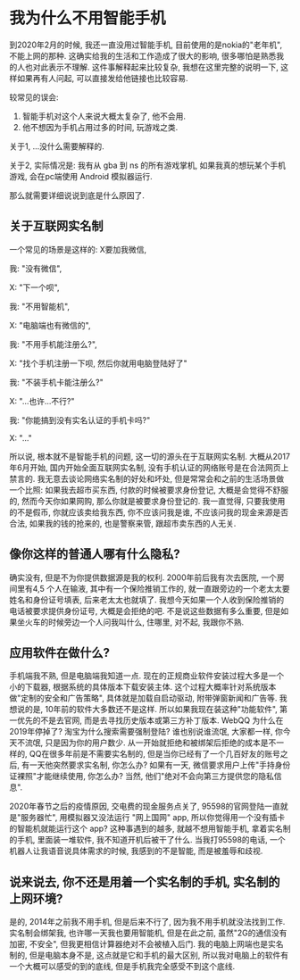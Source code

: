 # 我为什么不用智能手机

到2020年2月的时候, 我还一直没用过智能手机, 目前使用的是nokia的"老年机", 不能上网的那种. 这确实给我的生活和工作造成了很大的影响, 很多哪怕是熟悉我的人也对此表示不理解. 这件事解释起来比较复杂, 我想在这里完整的说明一下, 这样如果再有人问起, 可以直接发给他链接也比较容易.

较常见的误会:
1. 智能手机对这个人来说大概太复杂了, 他不会用.
2. 他不想因为手机占用过多的时间, 玩游戏之类.

关于1, ...没什么需要解释的.

关于2, 实际情况是: 我有从 gba 到 ns 的所有游戏掌机, 如果我真的想玩某个手机游戏, 会在pc端使用 Android 模拟器运行.

那么就需要详细说说到底是什么原因了.

## 关于互联网实名制

一个常见的场景是这样的: X要加我微信, 

我: "没有微信", 

X: "下一个呗", 

我: "不用智能机", 

X: "电脑端也有微信的", 

我: "不用手机能注册么?", 

X: "找个手机注册一下呗, 然后你就用电脑登陆好了"

我: "不装手机卡能注册么?"

X: "...也许...不行?"

我: "你能搞到没有实名认证的手机卡吗?"

X: "..."

所以说, 根本就不是智能手机的问题, 这一切的源头在于互联网实名制. 大概从2017年6月开始, 国内开始全面互联网实名制, 没有手机认证的网络账号是在合法网页上禁言的. 我无意去谈论网络实名制的好处和坏处, 但是常常会和之前的生活场景做一个比照: 如果我去超市买东西, 付款的时候被要求身份登记, 大概是会觉得不舒服的, 然而今天你如果网购, 那么你就是被要求身份登记的. 我一直觉得, 只要我使用的不是假币, 你就应该卖给我东西, 你不应该问我是谁, 不应该问我的现金来源是否合法, 如果我的钱的抢来的, 也是警察来管, 跟超市卖东西的人无关. 

## 像你这样的普通人哪有什么隐私?

确实没有, 但是不为你提供数据源是我的权利. 2000年前后我有次去医院, 一个房间里有4,5 个人在输液, 其中有一个保险推销工作的, 就一直跟旁边的一个老太太要姓名和身份证号填表, 后来老太太也就填了. 我想今天如果一个人收到保险推销的电话被要求提供身份证号, 大概是会拒绝的吧. 不是说这些数据有多么重要, 但是如果坐火车的时候旁边一个人问我叫什么, 住哪里, 对不起, 我跟你不熟.

## 应用软件在做什么?

手机端我不熟, 但是电脑端我知道一点. 现在的正规商业软件安装过程大多是一个小的下载器, 根据系统的具体版本下载安装主体. 这个过程大概率针对系统版本做"定制的安全和广告策略", 具体就是加载自启动驱动, 附带弹窗新闻和广告等. 我想说的是, 10年前的软件大多数还不是这样. 所以如果我现在装这种"功能软件", 第一优先的不是去官网, 而是去寻找历史版本或第三方补丁版本. WebQQ 为什么在2019年停掉了? 淘宝为什么搜索需要强制登陆? 谁也别说谁流氓, 大家都一样, 你今天不流氓, 只是因为你的用户数少. 从一开始就拒绝和被绑架后拒绝的成本是不一样的, QQ在很多年前是不需要实名制的, 但是当你已经有了一个几百好友的账号之后, 有一天他突然要求实名制, 你怎么办? 如果有一天, 微信要求用户上传"手持身份证裸照"才能继续使用, 你怎么办? 当然, 他们"绝对不会向第三方提供您的隐私信息".

2020年春节之后的疫情原因, 交电费的现金服务点关了, 95598的官网登陆一直就是"服务器忙", 用模拟器又没法运行 "网上国网" app, 所以你觉得用一个没有插卡的智能机就能运行这个 app? 这种事遇到的越多, 就越不想用智能手机, 拿着实名制的手机, 里面装一堆软件, 我不知道开机后被干了什么. 当我打95598的电话, 一个机器人让我语音说具体需求的时候, 我感到的不是智能, 而是被羞辱和歧视.

## 说来说去, 你不还是用着一个实名制的手机, 实名制的上网环境?

是的, 2014年之前我不用手机, 但是后来不行了, 因为我不用手机就没法找到工作. 实名制会绑架我, 也许哪一天我也要用智能机, 但是在此之前, 虽然"2G的通信没有加密, 不安全", 但我更相信计算器绝对不会被植入后门. 我的电脑上网端也是实名制的, 但是电脑本身不是, 这点就是它和手机的最大区别, 所以我对电脑上的软件有一个大概可以感受的到的底线, 但是手机我完全感受不到这个底线.










